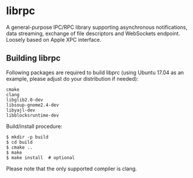 # librpc

A general-purpose IPC/RPC library supporting asynchronous notifications,
data streaming, exchange of file descriptors and WebSockets endpoint.
Loosely based on Apple XPC interface.

## Building librpc

Following packages are required to build libprc (using Ubuntu 17.04 as an example, please adjust do your distribution if needed):

```
cmake
clang
libglib2.0-dev
libsoup-gnome2.4-dev
libyajl-dev
libblocksruntime-dev
```

Build/install procedure:

```
$ mkdir -p build
$ cd build
$ cmake ..
$ make
$ make install  # optional
```

Please note that the only supported compiler is clang.